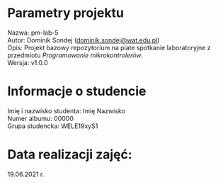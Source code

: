 # Parametry projektu
Nazwa:  pm-lab-5  
Autor:  Dominik Sondej (dominik.sondej@wat.edu.pl)  
Opis:   Projekt bazowy repozytorium na piate spotkanie laboratoryjne z przedmiotu *Programowanie mikrokontrolerów*.  
Wersja: v1.0.0  

# Informacje o studencie
Imię i nazwisko studenta:   Imię Nazwisko  
Numer albumu:               00000  
Grupa studencka:            WELE19xyS1 

# Data realizacji zajęć:
19.06.2021 r.  

